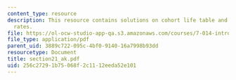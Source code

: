 ```yaml
---
content_type: resource
description: This resource contains solutions on cohort life table and replacement
  rates.
file: https://ol-ocw-studio-app-qa.s3.amazonaws.com/courses/7-014-introductory-biology-spring-2005/256c27291b75068f2c1112eeda52e101_section21_ak.pdf
file_type: application/pdf
parent_uid: 3889c722-095c-4bf0-9140-16a7998b93dd
resourcetype: Document
title: section21_ak.pdf
uid: 256c2729-1b75-068f-2c11-12eeda52e101
---
```

